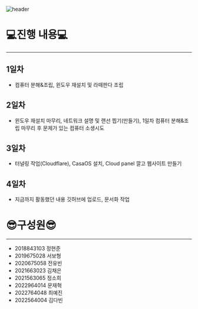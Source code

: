 ![header](https://capsule-render.vercel.app/api?type=Venom&color=0:FF66B2,100:8A2BE2=&fontColor=d6ace6&animation=twinkling&height=300&section=header&text=team%20project&fontSize=90&stroke=ffffff)

# 💻진행 내용💻
----
## 1일차
* 컴퓨터 분해&조립, 윈도우 재설치 및 라떼판다 조립
## 2일차
* 윈도우 재설치 마무리, 네트워크 설명 및 랜선 찝기(만들기), 1일차 컴퓨터 분해&조립 마무리 후 문제가 있는 컴퓨터 소생시도
## 3일차
* 터널링 작업(Cloudflare), CasaOS 설치, Cloud panel 깔고 웹사이트 만들기
## 4일차  
* 지금까지 활동했던 내용 깃허브에 업로드, 문서화 작업

# 😎구성원😎
----
* 2018843103 정현준
* 2019675028 서보형
* 2020675058 전유빈
* 2021663023 김채은
* 2021563065 정소희
* 2022964014 문재혁
* 2022764048 최예진
* 2022564004 김다빈
